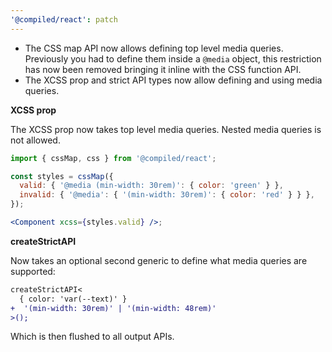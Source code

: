 ```yaml
---
'@compiled/react': patch
---
```


- The CSS map API now allows defining top level media queries. Previously you had to define them inside a `@media` object, this restriction has now been removed bringing it inline with the CSS function API.
- The XCSS prop and strict API types now allow defining and using media queries.

**XCSS prop**

The XCSS prop now takes top level media queries. Nested media queries is not allowed.

```jsx
import { cssMap, css } from '@compiled/react';

const styles = cssMap({
  valid: { '@media (min-width: 30rem)': { color: 'green' } },
  invalid: { '@media': { '(min-width: 30rem)': { color: 'red' } } },
});

<Component xcss={styles.valid} />;
```

**createStrictAPI**

Now takes an optional second generic to define what media queries are supported:

```diff
createStrictAPI<
  { color: 'var(--text)' }
+  '(min-width: 30rem)' | '(min-width: 48rem)'
>();
```

Which is then flushed to all output APIs.

